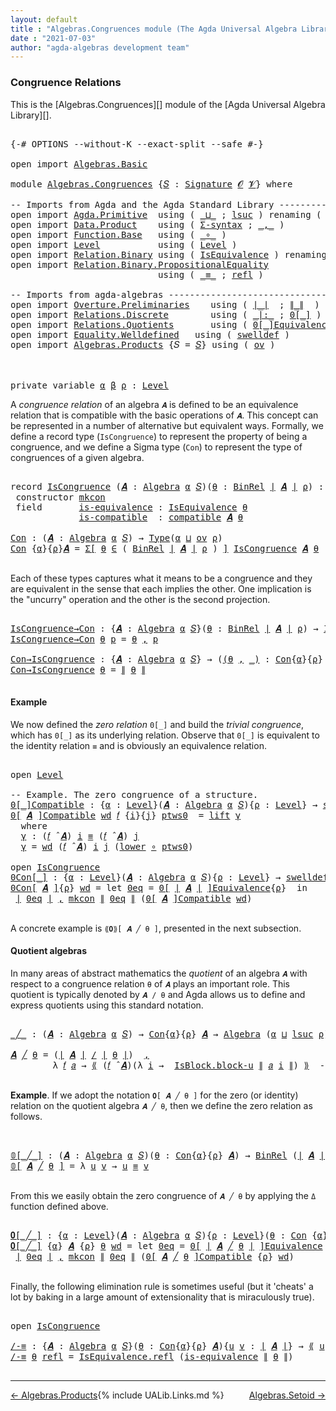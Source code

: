 ```yaml
---
layout: default
title : "Algebras.Congruences module (The Agda Universal Algebra Library)"
date : "2021-07-03"
author: "agda-algebras development team"
---
```


### <a id="congruence-relations">Congruence Relations</a>

This is the [Algebras.Congruences][] module of the [Agda Universal Algebra Library][].

<pre class="Agda">

<a id="323" class="Symbol">{-#</a> <a id="327" class="Keyword">OPTIONS</a> <a id="335" class="Pragma">--without-K</a> <a id="347" class="Pragma">--exact-split</a> <a id="361" class="Pragma">--safe</a> <a id="368" class="Symbol">#-}</a>

<a id="373" class="Keyword">open</a> <a id="378" class="Keyword">import</a> <a id="385" href="Algebras.Basic.html" class="Module">Algebras.Basic</a>

<a id="401" class="Keyword">module</a> <a id="408" href="Algebras.Congruences.html" class="Module">Algebras.Congruences</a> <a id="429" class="Symbol">{</a><a id="430" href="Algebras.Congruences.html#430" class="Bound">𝑆</a> <a id="432" class="Symbol">:</a> <a id="434" href="Algebras.Basic.html#3870" class="Function">Signature</a> <a id="444" href="Algebras.Basic.html#1142" class="Generalizable">𝓞</a> <a id="446" href="Algebras.Basic.html#1144" class="Generalizable">𝓥</a><a id="447" class="Symbol">}</a> <a id="449" class="Keyword">where</a>

<a id="456" class="Comment">-- Imports from Agda and the Agda Standard Library ------------------------------</a>
<a id="538" class="Keyword">open</a> <a id="543" class="Keyword">import</a> <a id="550" href="Agda.Primitive.html" class="Module">Agda.Primitive</a>  <a id="566" class="Keyword">using</a> <a id="572" class="Symbol">(</a> <a id="574" href="Agda.Primitive.html#810" class="Primitive Operator">_⊔_</a> <a id="578" class="Symbol">;</a> <a id="580" href="Agda.Primitive.html#780" class="Primitive">lsuc</a> <a id="585" class="Symbol">)</a> <a id="587" class="Keyword">renaming</a> <a id="596" class="Symbol">(</a> <a id="598" href="Agda.Primitive.html#326" class="Primitive">Set</a> <a id="602" class="Symbol">to</a> <a id="605" class="Primitive">Type</a> <a id="610" class="Symbol">)</a>
<a id="612" class="Keyword">open</a> <a id="617" class="Keyword">import</a> <a id="624" href="Data.Product.html" class="Module">Data.Product</a>    <a id="640" class="Keyword">using</a> <a id="646" class="Symbol">(</a> <a id="648" href="Data.Product.html#916" class="Function">Σ-syntax</a> <a id="657" class="Symbol">;</a> <a id="659" href="Agda.Builtin.Sigma.html#236" class="InductiveConstructor Operator">_,_</a> <a id="663" class="Symbol">)</a>
<a id="665" class="Keyword">open</a> <a id="670" class="Keyword">import</a> <a id="677" href="Function.Base.html" class="Module">Function.Base</a>   <a id="693" class="Keyword">using</a> <a id="699" class="Symbol">(</a> <a id="701" href="Function.Base.html#1031" class="Function Operator">_∘_</a> <a id="705" class="Symbol">)</a>
<a id="707" class="Keyword">open</a> <a id="712" class="Keyword">import</a> <a id="719" href="Level.html" class="Module">Level</a>           <a id="735" class="Keyword">using</a> <a id="741" class="Symbol">(</a> <a id="743" href="Agda.Primitive.html#597" class="Postulate">Level</a> <a id="749" class="Symbol">)</a>
<a id="751" class="Keyword">open</a> <a id="756" class="Keyword">import</a> <a id="763" href="Relation.Binary.html" class="Module">Relation.Binary</a> <a id="779" class="Keyword">using</a> <a id="785" class="Symbol">(</a> <a id="787" href="Relation.Binary.Structures.html#1522" class="Record">IsEquivalence</a> <a id="801" class="Symbol">)</a> <a id="803" class="Keyword">renaming</a> <a id="812" class="Symbol">(</a> <a id="814" href="Relation.Binary.Core.html#882" class="Function">Rel</a> <a id="818" class="Symbol">to</a> <a id="821" class="Function">BinRel</a> <a id="828" class="Symbol">)</a>
<a id="830" class="Keyword">open</a> <a id="835" class="Keyword">import</a> <a id="842" href="Relation.Binary.PropositionalEquality.html" class="Module">Relation.Binary.PropositionalEquality</a>
                            <a id="908" class="Keyword">using</a> <a id="914" class="Symbol">(</a> <a id="916" href="Agda.Builtin.Equality.html#151" class="Datatype Operator">_≡_</a> <a id="920" class="Symbol">;</a> <a id="922" href="Agda.Builtin.Equality.html#208" class="InductiveConstructor">refl</a> <a id="927" class="Symbol">)</a>

<a id="930" class="Comment">-- Imports from agda-algebras ---------------------------------------------------</a>
<a id="1012" class="Keyword">open</a> <a id="1017" class="Keyword">import</a> <a id="1024" href="Overture.Preliminaries.html" class="Module">Overture.Preliminaries</a>    <a id="1050" class="Keyword">using</a> <a id="1056" class="Symbol">(</a> <a id="1058" href="Overture.Preliminaries.html#4379" class="Function Operator">∣_∣</a>  <a id="1063" class="Symbol">;</a> <a id="1065" href="Overture.Preliminaries.html#4417" class="Function Operator">∥_∥</a>  <a id="1070" class="Symbol">)</a>
<a id="1072" class="Keyword">open</a> <a id="1077" class="Keyword">import</a> <a id="1084" href="Relations.Discrete.html" class="Module">Relations.Discrete</a>        <a id="1110" class="Keyword">using</a> <a id="1116" class="Symbol">(</a> <a id="1118" href="Relations.Discrete.html#6538" class="Function Operator">_|:_</a> <a id="1123" class="Symbol">;</a> <a id="1125" href="Relations.Discrete.html#4192" class="Function Operator">0[_]</a> <a id="1130" class="Symbol">)</a>
<a id="1132" class="Keyword">open</a> <a id="1137" class="Keyword">import</a> <a id="1144" href="Relations.Quotients.html" class="Module">Relations.Quotients</a>       <a id="1170" class="Keyword">using</a> <a id="1176" class="Symbol">(</a> <a id="1178" href="Relations.Quotients.html#7098" class="Function Operator">0[_]Equivalence</a> <a id="1194" class="Symbol">;</a> <a id="1196" href="Relations.Quotients.html#5156" class="Function Operator">_/_</a> <a id="1200" class="Symbol">;</a> <a id="1202" href="Relations.Quotients.html#5384" class="Function Operator">⟪_⟫</a> <a id="1206" class="Symbol">;</a> <a id="1208" href="Relations.Quotients.html#4667" class="Record">IsBlock</a> <a id="1216" class="Symbol">)</a>
<a id="1218" class="Keyword">open</a> <a id="1223" class="Keyword">import</a> <a id="1230" href="Equality.Welldefined.html" class="Module">Equality.Welldefined</a>   <a id="1253" class="Keyword">using</a> <a id="1259" class="Symbol">(</a> <a id="1261" href="Equality.Welldefined.html#2646" class="Function">swelldef</a> <a id="1270" class="Symbol">)</a>
<a id="1272" class="Keyword">open</a> <a id="1277" class="Keyword">import</a> <a id="1284" href="Algebras.Products.html" class="Module">Algebras.Products</a> <a id="1302" class="Symbol">{</a><a id="1303" class="Argument">𝑆</a> <a id="1305" class="Symbol">=</a> <a id="1307" href="Algebras.Congruences.html#430" class="Bound">𝑆</a><a id="1308" class="Symbol">}</a> <a id="1310" class="Keyword">using</a> <a id="1316" class="Symbol">(</a> <a id="1318" href="Algebras.Products.html#3135" class="Function">ov</a> <a id="1321" class="Symbol">)</a>



<a id="1326" class="Keyword">private</a> <a id="1334" class="Keyword">variable</a> <a id="1343" href="Algebras.Congruences.html#1343" class="Generalizable">α</a> <a id="1345" href="Algebras.Congruences.html#1345" class="Generalizable">β</a> <a id="1347" href="Algebras.Congruences.html#1347" class="Generalizable">ρ</a> <a id="1349" class="Symbol">:</a> <a id="1351" href="Agda.Primitive.html#597" class="Postulate">Level</a>
</pre>

A *congruence relation* of an algebra `𝑨` is defined to be an equivalence relation that is compatible with the basic operations of `𝑨`.  This concept can be represented in a number of alternative but equivalent ways.
Formally, we define a record type (`IsCongruence`) to represent the property of being a congruence, and we define a Sigma type (`Con`) to represent the type of congruences of a given algebra.

<pre class="Agda">

<a id="1793" class="Keyword">record</a> <a id="IsCongruence"></a><a id="1800" href="Algebras.Congruences.html#1800" class="Record">IsCongruence</a> <a id="1813" class="Symbol">(</a><a id="1814" href="Algebras.Congruences.html#1814" class="Bound">𝑨</a> <a id="1816" class="Symbol">:</a> <a id="1818" href="Algebras.Basic.html#6234" class="Function">Algebra</a> <a id="1826" href="Algebras.Congruences.html#1343" class="Generalizable">α</a> <a id="1828" href="Algebras.Congruences.html#430" class="Bound">𝑆</a><a id="1829" class="Symbol">)(</a><a id="1831" href="Algebras.Congruences.html#1831" class="Bound">θ</a> <a id="1833" class="Symbol">:</a> <a id="1835" href="Algebras.Congruences.html#821" class="Function">BinRel</a> <a id="1842" href="Overture.Preliminaries.html#4379" class="Function Operator">∣</a> <a id="1844" href="Algebras.Congruences.html#1814" class="Bound">𝑨</a> <a id="1846" href="Overture.Preliminaries.html#4379" class="Function Operator">∣</a> <a id="1848" href="Algebras.Congruences.html#1347" class="Generalizable">ρ</a><a id="1849" class="Symbol">)</a> <a id="1851" class="Symbol">:</a> <a id="1853" href="Algebras.Congruences.html#605" class="Primitive">Type</a><a id="1857" class="Symbol">(</a><a id="1858" href="Algebras.Products.html#3135" class="Function">ov</a> <a id="1861" href="Algebras.Congruences.html#1848" class="Bound">ρ</a> <a id="1863" href="Agda.Primitive.html#810" class="Primitive Operator">⊔</a> <a id="1865" href="Algebras.Congruences.html#1826" class="Bound">α</a><a id="1866" class="Symbol">)</a>  <a id="1869" class="Keyword">where</a>
 <a id="1876" class="Keyword">constructor</a> <a id="mkcon"></a><a id="1888" href="Algebras.Congruences.html#1888" class="InductiveConstructor">mkcon</a>
 <a id="1895" class="Keyword">field</a>       <a id="IsCongruence.is-equivalence"></a><a id="1907" href="Algebras.Congruences.html#1907" class="Field">is-equivalence</a> <a id="1922" class="Symbol">:</a> <a id="1924" href="Relation.Binary.Structures.html#1522" class="Record">IsEquivalence</a> <a id="1938" href="Algebras.Congruences.html#1831" class="Bound">θ</a>
             <a id="IsCongruence.is-compatible"></a><a id="1953" href="Algebras.Congruences.html#1953" class="Field">is-compatible</a>  <a id="1968" class="Symbol">:</a> <a id="1970" href="Algebras.Basic.html#12420" class="Function">compatible</a> <a id="1981" href="Algebras.Congruences.html#1814" class="Bound">𝑨</a> <a id="1983" href="Algebras.Congruences.html#1831" class="Bound">θ</a>

<a id="Con"></a><a id="1986" href="Algebras.Congruences.html#1986" class="Function">Con</a> <a id="1990" class="Symbol">:</a> <a id="1992" class="Symbol">(</a><a id="1993" href="Algebras.Congruences.html#1993" class="Bound">𝑨</a> <a id="1995" class="Symbol">:</a> <a id="1997" href="Algebras.Basic.html#6234" class="Function">Algebra</a> <a id="2005" href="Algebras.Congruences.html#1343" class="Generalizable">α</a> <a id="2007" href="Algebras.Congruences.html#430" class="Bound">𝑆</a><a id="2008" class="Symbol">)</a> <a id="2010" class="Symbol">→</a> <a id="2012" href="Algebras.Congruences.html#605" class="Primitive">Type</a><a id="2016" class="Symbol">(</a><a id="2017" href="Algebras.Congruences.html#1343" class="Generalizable">α</a> <a id="2019" href="Agda.Primitive.html#810" class="Primitive Operator">⊔</a> <a id="2021" href="Algebras.Products.html#3135" class="Function">ov</a> <a id="2024" href="Algebras.Congruences.html#1347" class="Generalizable">ρ</a><a id="2025" class="Symbol">)</a>
<a id="2027" href="Algebras.Congruences.html#1986" class="Function">Con</a> <a id="2031" class="Symbol">{</a><a id="2032" href="Algebras.Congruences.html#2032" class="Bound">α</a><a id="2033" class="Symbol">}{</a><a id="2035" href="Algebras.Congruences.html#2035" class="Bound">ρ</a><a id="2036" class="Symbol">}</a><a id="2037" href="Algebras.Congruences.html#2037" class="Bound">𝑨</a> <a id="2039" class="Symbol">=</a> <a id="2041" href="Data.Product.html#916" class="Function">Σ[</a> <a id="2044" href="Algebras.Congruences.html#2044" class="Bound">θ</a> <a id="2046" href="Data.Product.html#916" class="Function">∈</a> <a id="2048" class="Symbol">(</a> <a id="2050" href="Algebras.Congruences.html#821" class="Function">BinRel</a> <a id="2057" href="Overture.Preliminaries.html#4379" class="Function Operator">∣</a> <a id="2059" href="Algebras.Congruences.html#2037" class="Bound">𝑨</a> <a id="2061" href="Overture.Preliminaries.html#4379" class="Function Operator">∣</a> <a id="2063" href="Algebras.Congruences.html#2035" class="Bound">ρ</a> <a id="2065" class="Symbol">)</a> <a id="2067" href="Data.Product.html#916" class="Function">]</a> <a id="2069" href="Algebras.Congruences.html#1800" class="Record">IsCongruence</a> <a id="2082" href="Algebras.Congruences.html#2037" class="Bound">𝑨</a> <a id="2084" href="Algebras.Congruences.html#2044" class="Bound">θ</a>

</pre>

Each of these types captures what it means to be a congruence and they are equivalent in the sense that each implies the other. One implication is the "uncurry" operation and the other is the second projection.

<pre class="Agda">

<a id="IsCongruence→Con"></a><a id="2325" href="Algebras.Congruences.html#2325" class="Function">IsCongruence→Con</a> <a id="2342" class="Symbol">:</a> <a id="2344" class="Symbol">{</a><a id="2345" href="Algebras.Congruences.html#2345" class="Bound">𝑨</a> <a id="2347" class="Symbol">:</a> <a id="2349" href="Algebras.Basic.html#6234" class="Function">Algebra</a> <a id="2357" href="Algebras.Congruences.html#1343" class="Generalizable">α</a> <a id="2359" href="Algebras.Congruences.html#430" class="Bound">𝑆</a><a id="2360" class="Symbol">}(</a><a id="2362" href="Algebras.Congruences.html#2362" class="Bound">θ</a> <a id="2364" class="Symbol">:</a> <a id="2366" href="Algebras.Congruences.html#821" class="Function">BinRel</a> <a id="2373" href="Overture.Preliminaries.html#4379" class="Function Operator">∣</a> <a id="2375" href="Algebras.Congruences.html#2345" class="Bound">𝑨</a> <a id="2377" href="Overture.Preliminaries.html#4379" class="Function Operator">∣</a> <a id="2379" href="Algebras.Congruences.html#1347" class="Generalizable">ρ</a><a id="2380" class="Symbol">)</a> <a id="2382" class="Symbol">→</a> <a id="2384" href="Algebras.Congruences.html#1800" class="Record">IsCongruence</a> <a id="2397" href="Algebras.Congruences.html#2345" class="Bound">𝑨</a> <a id="2399" href="Algebras.Congruences.html#2362" class="Bound">θ</a> <a id="2401" class="Symbol">→</a> <a id="2403" href="Algebras.Congruences.html#1986" class="Function">Con</a> <a id="2407" href="Algebras.Congruences.html#2345" class="Bound">𝑨</a>
<a id="2409" href="Algebras.Congruences.html#2325" class="Function">IsCongruence→Con</a> <a id="2426" href="Algebras.Congruences.html#2426" class="Bound">θ</a> <a id="2428" href="Algebras.Congruences.html#2428" class="Bound">p</a> <a id="2430" class="Symbol">=</a> <a id="2432" href="Algebras.Congruences.html#2426" class="Bound">θ</a> <a id="2434" href="Agda.Builtin.Sigma.html#236" class="InductiveConstructor Operator">,</a> <a id="2436" href="Algebras.Congruences.html#2428" class="Bound">p</a>

<a id="Con→IsCongruence"></a><a id="2439" href="Algebras.Congruences.html#2439" class="Function">Con→IsCongruence</a> <a id="2456" class="Symbol">:</a> <a id="2458" class="Symbol">{</a><a id="2459" href="Algebras.Congruences.html#2459" class="Bound">𝑨</a> <a id="2461" class="Symbol">:</a> <a id="2463" href="Algebras.Basic.html#6234" class="Function">Algebra</a> <a id="2471" href="Algebras.Congruences.html#1343" class="Generalizable">α</a> <a id="2473" href="Algebras.Congruences.html#430" class="Bound">𝑆</a><a id="2474" class="Symbol">}</a> <a id="2476" class="Symbol">→</a> <a id="2478" class="Symbol">(</a><a id="2479" href="Algebras.Congruences.html#2479" class="Bound">(</a><a id="2480" href="Algebras.Congruences.html#2480" class="Bound">θ</a> <a id="2482" href="Agda.Builtin.Sigma.html#236" class="InductiveConstructor Operator">,</a> <a id="2484" href="Algebras.Congruences.html#2479" class="Bound">_)</a> <a id="2487" class="Symbol">:</a> <a id="2489" href="Algebras.Congruences.html#1986" class="Function">Con</a><a id="2492" class="Symbol">{</a><a id="2493" href="Algebras.Congruences.html#1343" class="Generalizable">α</a><a id="2494" class="Symbol">}{</a><a id="2496" href="Algebras.Congruences.html#1347" class="Generalizable">ρ</a><a id="2497" class="Symbol">}</a> <a id="2499" href="Algebras.Congruences.html#2459" class="Bound">𝑨</a><a id="2500" class="Symbol">)</a> <a id="2502" class="Symbol">→</a> <a id="2504" href="Algebras.Congruences.html#1800" class="Record">IsCongruence</a> <a id="2517" href="Algebras.Congruences.html#2459" class="Bound">𝑨</a> <a id="2519" href="Algebras.Congruences.html#2480" class="Bound">θ</a>
<a id="2521" href="Algebras.Congruences.html#2439" class="Function">Con→IsCongruence</a> <a id="2538" href="Algebras.Congruences.html#2538" class="Bound">θ</a> <a id="2540" class="Symbol">=</a> <a id="2542" href="Overture.Preliminaries.html#4417" class="Function Operator">∥</a> <a id="2544" href="Algebras.Congruences.html#2538" class="Bound">θ</a> <a id="2546" href="Overture.Preliminaries.html#4417" class="Function Operator">∥</a>

</pre>


#### <a id="example">Example</a>

We now defined the *zero relation* `0[_]` and build the *trivial congruence*, which has `0[_]` as its underlying relation. Observe that `0[_]` is equivalent to the identity relation `≡` and is obviously an equivalence relation.

<pre class="Agda">

<a id="2839" class="Keyword">open</a> <a id="2844" href="Level.html" class="Module">Level</a>

<a id="2851" class="Comment">-- Example. The zero congruence of a structure.</a>
<a id="0[_]Compatible"></a><a id="2899" href="Algebras.Congruences.html#2899" class="Function Operator">0[_]Compatible</a> <a id="2914" class="Symbol">:</a> <a id="2916" class="Symbol">{</a><a id="2917" href="Algebras.Congruences.html#2917" class="Bound">α</a> <a id="2919" class="Symbol">:</a> <a id="2921" href="Agda.Primitive.html#597" class="Postulate">Level</a><a id="2926" class="Symbol">}(</a><a id="2928" href="Algebras.Congruences.html#2928" class="Bound">𝑨</a> <a id="2930" class="Symbol">:</a> <a id="2932" href="Algebras.Basic.html#6234" class="Function">Algebra</a> <a id="2940" href="Algebras.Congruences.html#2917" class="Bound">α</a> <a id="2942" href="Algebras.Congruences.html#430" class="Bound">𝑆</a><a id="2943" class="Symbol">){</a><a id="2945" href="Algebras.Congruences.html#2945" class="Bound">ρ</a> <a id="2947" class="Symbol">:</a> <a id="2949" href="Agda.Primitive.html#597" class="Postulate">Level</a><a id="2954" class="Symbol">}</a> <a id="2956" class="Symbol">→</a> <a id="2958" href="Equality.Welldefined.html#2646" class="Function">swelldef</a> <a id="2967" href="Algebras.Congruences.html#446" class="Bound">𝓥</a> <a id="2969" href="Algebras.Congruences.html#2917" class="Bound">α</a> <a id="2971" class="Symbol">→</a> <a id="2973" class="Symbol">(</a><a id="2974" href="Algebras.Congruences.html#2974" class="Bound">𝑓</a> <a id="2976" class="Symbol">:</a> <a id="2978" href="Overture.Preliminaries.html#4379" class="Function Operator">∣</a> <a id="2980" href="Algebras.Congruences.html#430" class="Bound">𝑆</a> <a id="2982" href="Overture.Preliminaries.html#4379" class="Function Operator">∣</a><a id="2983" class="Symbol">)</a> <a id="2985" class="Symbol">→</a> <a id="2987" class="Symbol">(</a><a id="2988" href="Algebras.Congruences.html#2974" class="Bound">𝑓</a> <a id="2990" href="Algebras.Basic.html#9409" class="Function Operator">̂</a> <a id="2992" href="Algebras.Congruences.html#2928" class="Bound">𝑨</a><a id="2993" class="Symbol">)</a> <a id="2995" href="Relations.Discrete.html#6538" class="Function Operator">|:</a> <a id="2998" class="Symbol">(</a><a id="2999" href="Relations.Discrete.html#4192" class="Function Operator">0[</a> <a id="3002" href="Overture.Preliminaries.html#4379" class="Function Operator">∣</a> <a id="3004" href="Algebras.Congruences.html#2928" class="Bound">𝑨</a> <a id="3006" href="Overture.Preliminaries.html#4379" class="Function Operator">∣</a> <a id="3008" href="Relations.Discrete.html#4192" class="Function Operator">]</a><a id="3009" class="Symbol">{</a><a id="3010" href="Algebras.Congruences.html#2945" class="Bound">ρ</a><a id="3011" class="Symbol">})</a>
<a id="3014" href="Algebras.Congruences.html#2899" class="Function Operator">0[</a> <a id="3017" href="Algebras.Congruences.html#3017" class="Bound">𝑨</a> <a id="3019" href="Algebras.Congruences.html#2899" class="Function Operator">]Compatible</a> <a id="3031" href="Algebras.Congruences.html#3031" class="Bound">wd</a> <a id="3034" href="Algebras.Congruences.html#3034" class="Bound">𝑓</a> <a id="3036" class="Symbol">{</a><a id="3037" href="Algebras.Congruences.html#3037" class="Bound">i</a><a id="3038" class="Symbol">}{</a><a id="3040" href="Algebras.Congruences.html#3040" class="Bound">j</a><a id="3041" class="Symbol">}</a> <a id="3043" href="Algebras.Congruences.html#3043" class="Bound">ptws0</a>  <a id="3050" class="Symbol">=</a> <a id="3052" href="Level.html#457" class="InductiveConstructor">lift</a> <a id="3057" href="Algebras.Congruences.html#3069" class="Function">γ</a>
  <a id="3061" class="Keyword">where</a>
  <a id="3069" href="Algebras.Congruences.html#3069" class="Function">γ</a> <a id="3071" class="Symbol">:</a> <a id="3073" class="Symbol">(</a><a id="3074" href="Algebras.Congruences.html#3034" class="Bound">𝑓</a> <a id="3076" href="Algebras.Basic.html#9409" class="Function Operator">̂</a> <a id="3078" href="Algebras.Congruences.html#3017" class="Bound">𝑨</a><a id="3079" class="Symbol">)</a> <a id="3081" href="Algebras.Congruences.html#3037" class="Bound">i</a> <a id="3083" href="Agda.Builtin.Equality.html#151" class="Datatype Operator">≡</a> <a id="3085" class="Symbol">(</a><a id="3086" href="Algebras.Congruences.html#3034" class="Bound">𝑓</a> <a id="3088" href="Algebras.Basic.html#9409" class="Function Operator">̂</a> <a id="3090" href="Algebras.Congruences.html#3017" class="Bound">𝑨</a><a id="3091" class="Symbol">)</a> <a id="3093" href="Algebras.Congruences.html#3040" class="Bound">j</a>
  <a id="3097" href="Algebras.Congruences.html#3069" class="Function">γ</a> <a id="3099" class="Symbol">=</a> <a id="3101" href="Algebras.Congruences.html#3031" class="Bound">wd</a> <a id="3104" class="Symbol">(</a><a id="3105" href="Algebras.Congruences.html#3034" class="Bound">𝑓</a> <a id="3107" href="Algebras.Basic.html#9409" class="Function Operator">̂</a> <a id="3109" href="Algebras.Congruences.html#3017" class="Bound">𝑨</a><a id="3110" class="Symbol">)</a> <a id="3112" href="Algebras.Congruences.html#3037" class="Bound">i</a> <a id="3114" href="Algebras.Congruences.html#3040" class="Bound">j</a> <a id="3116" class="Symbol">(</a><a id="3117" href="Level.html#470" class="Field">lower</a> <a id="3123" href="Function.Base.html#1031" class="Function Operator">∘</a> <a id="3125" href="Algebras.Congruences.html#3043" class="Bound">ptws0</a><a id="3130" class="Symbol">)</a>

<a id="3133" class="Keyword">open</a> <a id="3138" href="Algebras.Congruences.html#1800" class="Module">IsCongruence</a>
<a id="0Con[_]"></a><a id="3151" href="Algebras.Congruences.html#3151" class="Function Operator">0Con[_]</a> <a id="3159" class="Symbol">:</a> <a id="3161" class="Symbol">{</a><a id="3162" href="Algebras.Congruences.html#3162" class="Bound">α</a> <a id="3164" class="Symbol">:</a> <a id="3166" href="Agda.Primitive.html#597" class="Postulate">Level</a><a id="3171" class="Symbol">}(</a><a id="3173" href="Algebras.Congruences.html#3173" class="Bound">𝑨</a> <a id="3175" class="Symbol">:</a> <a id="3177" href="Algebras.Basic.html#6234" class="Function">Algebra</a> <a id="3185" href="Algebras.Congruences.html#3162" class="Bound">α</a> <a id="3187" href="Algebras.Congruences.html#430" class="Bound">𝑆</a><a id="3188" class="Symbol">){</a><a id="3190" href="Algebras.Congruences.html#3190" class="Bound">ρ</a> <a id="3192" class="Symbol">:</a> <a id="3194" href="Agda.Primitive.html#597" class="Postulate">Level</a><a id="3199" class="Symbol">}</a> <a id="3201" class="Symbol">→</a> <a id="3203" href="Equality.Welldefined.html#2646" class="Function">swelldef</a> <a id="3212" href="Algebras.Congruences.html#446" class="Bound">𝓥</a> <a id="3214" href="Algebras.Congruences.html#3162" class="Bound">α</a> <a id="3216" class="Symbol">→</a> <a id="3218" href="Algebras.Congruences.html#1986" class="Function">Con</a><a id="3221" class="Symbol">{</a><a id="3222" href="Algebras.Congruences.html#3162" class="Bound">α</a><a id="3223" class="Symbol">}{</a><a id="3225" href="Algebras.Congruences.html#3162" class="Bound">α</a> <a id="3227" href="Agda.Primitive.html#810" class="Primitive Operator">⊔</a> <a id="3229" href="Algebras.Congruences.html#3190" class="Bound">ρ</a><a id="3230" class="Symbol">}</a>  <a id="3233" href="Algebras.Congruences.html#3173" class="Bound">𝑨</a>
<a id="3235" href="Algebras.Congruences.html#3151" class="Function Operator">0Con[</a> <a id="3241" href="Algebras.Congruences.html#3241" class="Bound">𝑨</a> <a id="3243" href="Algebras.Congruences.html#3151" class="Function Operator">]</a><a id="3244" class="Symbol">{</a><a id="3245" href="Algebras.Congruences.html#3245" class="Bound">ρ</a><a id="3246" class="Symbol">}</a> <a id="3248" href="Algebras.Congruences.html#3248" class="Bound">wd</a> <a id="3251" class="Symbol">=</a> <a id="3253" class="Keyword">let</a> <a id="3257" href="Algebras.Congruences.html#3257" class="Bound">0eq</a> <a id="3261" class="Symbol">=</a> <a id="3263" href="Relations.Quotients.html#7098" class="Function Operator">0[</a> <a id="3266" href="Overture.Preliminaries.html#4379" class="Function Operator">∣</a> <a id="3268" href="Algebras.Congruences.html#3241" class="Bound">𝑨</a> <a id="3270" href="Overture.Preliminaries.html#4379" class="Function Operator">∣</a> <a id="3272" href="Relations.Quotients.html#7098" class="Function Operator">]Equivalence</a><a id="3284" class="Symbol">{</a><a id="3285" href="Algebras.Congruences.html#3245" class="Bound">ρ</a><a id="3286" class="Symbol">}</a>  <a id="3289" class="Keyword">in</a>
 <a id="3293" href="Overture.Preliminaries.html#4379" class="Function Operator">∣</a> <a id="3295" href="Algebras.Congruences.html#3257" class="Bound">0eq</a> <a id="3299" href="Overture.Preliminaries.html#4379" class="Function Operator">∣</a> <a id="3301" href="Agda.Builtin.Sigma.html#236" class="InductiveConstructor Operator">,</a> <a id="3303" href="Algebras.Congruences.html#1888" class="InductiveConstructor">mkcon</a> <a id="3309" href="Overture.Preliminaries.html#4417" class="Function Operator">∥</a> <a id="3311" href="Algebras.Congruences.html#3257" class="Bound">0eq</a> <a id="3315" href="Overture.Preliminaries.html#4417" class="Function Operator">∥</a> <a id="3317" class="Symbol">(</a><a id="3318" href="Algebras.Congruences.html#2899" class="Function Operator">0[</a> <a id="3321" href="Algebras.Congruences.html#3241" class="Bound">𝑨</a> <a id="3323" href="Algebras.Congruences.html#2899" class="Function Operator">]Compatible</a> <a id="3335" href="Algebras.Congruences.html#3248" class="Bound">wd</a><a id="3337" class="Symbol">)</a>

</pre>


A concrete example is `⟪𝟎⟫[ 𝑨 ╱ θ ]`, presented in the next subsection.


#### <a id="quotient-algebras">Quotient algebras</a>

In many areas of abstract mathematics the *quotient* of an algebra `𝑨` with respect to a congruence relation `θ` of `𝑨` plays an important role. This quotient is typically denoted by `𝑨 / θ` and Agda allows us to define and express quotients using this standard notation.

<pre class="Agda">

<a id="_╱_"></a><a id="3768" href="Algebras.Congruences.html#3768" class="Function Operator">_╱_</a> <a id="3772" class="Symbol">:</a> <a id="3774" class="Symbol">(</a><a id="3775" href="Algebras.Congruences.html#3775" class="Bound">𝑨</a> <a id="3777" class="Symbol">:</a> <a id="3779" href="Algebras.Basic.html#6234" class="Function">Algebra</a> <a id="3787" href="Algebras.Congruences.html#1343" class="Generalizable">α</a> <a id="3789" href="Algebras.Congruences.html#430" class="Bound">𝑆</a><a id="3790" class="Symbol">)</a> <a id="3792" class="Symbol">→</a> <a id="3794" href="Algebras.Congruences.html#1986" class="Function">Con</a><a id="3797" class="Symbol">{</a><a id="3798" href="Algebras.Congruences.html#1343" class="Generalizable">α</a><a id="3799" class="Symbol">}{</a><a id="3801" href="Algebras.Congruences.html#1347" class="Generalizable">ρ</a><a id="3802" class="Symbol">}</a> <a id="3804" href="Algebras.Congruences.html#3775" class="Bound">𝑨</a> <a id="3806" class="Symbol">→</a> <a id="3808" href="Algebras.Basic.html#6234" class="Function">Algebra</a> <a id="3816" class="Symbol">(</a><a id="3817" href="Algebras.Congruences.html#1343" class="Generalizable">α</a> <a id="3819" href="Agda.Primitive.html#810" class="Primitive Operator">⊔</a> <a id="3821" href="Agda.Primitive.html#780" class="Primitive">lsuc</a> <a id="3826" href="Algebras.Congruences.html#1347" class="Generalizable">ρ</a><a id="3827" class="Symbol">)</a> <a id="3829" href="Algebras.Congruences.html#430" class="Bound">𝑆</a>

<a id="3832" href="Algebras.Congruences.html#3832" class="Bound">𝑨</a> <a id="3834" href="Algebras.Congruences.html#3768" class="Function Operator">╱</a> <a id="3836" href="Algebras.Congruences.html#3836" class="Bound">θ</a> <a id="3838" class="Symbol">=</a> <a id="3840" class="Symbol">(</a><a id="3841" href="Overture.Preliminaries.html#4379" class="Function Operator">∣</a> <a id="3843" href="Algebras.Congruences.html#3832" class="Bound">𝑨</a> <a id="3845" href="Overture.Preliminaries.html#4379" class="Function Operator">∣</a> <a id="3847" href="Relations.Quotients.html#5156" class="Function Operator">/</a> <a id="3849" href="Overture.Preliminaries.html#4379" class="Function Operator">∣</a> <a id="3851" href="Algebras.Congruences.html#3836" class="Bound">θ</a> <a id="3853" href="Overture.Preliminaries.html#4379" class="Function Operator">∣</a><a id="3854" class="Symbol">)</a>  <a id="3857" href="Agda.Builtin.Sigma.html#236" class="InductiveConstructor Operator">,</a>                                  <a id="3892" class="Comment">-- the domain of the quotient algebra</a>
        <a id="3938" class="Symbol">λ</a> <a id="3940" href="Algebras.Congruences.html#3940" class="Bound">𝑓</a> <a id="3942" href="Algebras.Congruences.html#3942" class="Bound">𝑎</a> <a id="3944" class="Symbol">→</a> <a id="3946" href="Relations.Quotients.html#5384" class="Function Operator">⟪</a> <a id="3948" class="Symbol">(</a><a id="3949" href="Algebras.Congruences.html#3940" class="Bound">𝑓</a> <a id="3951" href="Algebras.Basic.html#9409" class="Function Operator">̂</a> <a id="3953" href="Algebras.Congruences.html#3832" class="Bound">𝑨</a><a id="3954" class="Symbol">)(λ</a> <a id="3958" href="Algebras.Congruences.html#3958" class="Bound">i</a> <a id="3960" class="Symbol">→</a>  <a id="3963" href="Relations.Quotients.html#4784" class="Field">IsBlock.block-u</a> <a id="3979" href="Overture.Preliminaries.html#4417" class="Function Operator">∥</a> <a id="3981" href="Algebras.Congruences.html#3942" class="Bound">𝑎</a> <a id="3983" href="Algebras.Congruences.html#3958" class="Bound">i</a> <a id="3985" href="Overture.Preliminaries.html#4417" class="Function Operator">∥</a><a id="3986" class="Symbol">)</a> <a id="3988" href="Relations.Quotients.html#5384" class="Function Operator">⟫</a>  <a id="3991" class="Comment">-- the basic operations of the quotient algebra</a>

</pre>

**Example**. If we adopt the notation `𝟎[ 𝑨 ╱ θ ]` for the zero (or identity) relation on the quotient algebra `𝑨 ╱ θ`, then we define the zero relation as follows.

<pre class="Agda">


<a id="𝟘[_╱_]"></a><a id="4233" href="Algebras.Congruences.html#4233" class="Function Operator">𝟘[_╱_]</a> <a id="4240" class="Symbol">:</a> <a id="4242" class="Symbol">(</a><a id="4243" href="Algebras.Congruences.html#4243" class="Bound">𝑨</a> <a id="4245" class="Symbol">:</a> <a id="4247" href="Algebras.Basic.html#6234" class="Function">Algebra</a> <a id="4255" href="Algebras.Congruences.html#1343" class="Generalizable">α</a> <a id="4257" href="Algebras.Congruences.html#430" class="Bound">𝑆</a><a id="4258" class="Symbol">)(</a><a id="4260" href="Algebras.Congruences.html#4260" class="Bound">θ</a> <a id="4262" class="Symbol">:</a> <a id="4264" href="Algebras.Congruences.html#1986" class="Function">Con</a><a id="4267" class="Symbol">{</a><a id="4268" href="Algebras.Congruences.html#1343" class="Generalizable">α</a><a id="4269" class="Symbol">}{</a><a id="4271" href="Algebras.Congruences.html#1347" class="Generalizable">ρ</a><a id="4272" class="Symbol">}</a> <a id="4274" href="Algebras.Congruences.html#4243" class="Bound">𝑨</a><a id="4275" class="Symbol">)</a> <a id="4277" class="Symbol">→</a> <a id="4279" href="Algebras.Congruences.html#821" class="Function">BinRel</a> <a id="4286" class="Symbol">(</a><a id="4287" href="Overture.Preliminaries.html#4379" class="Function Operator">∣</a> <a id="4289" href="Algebras.Congruences.html#4243" class="Bound">𝑨</a> <a id="4291" href="Overture.Preliminaries.html#4379" class="Function Operator">∣</a> <a id="4293" href="Relations.Quotients.html#5156" class="Function Operator">/</a> <a id="4295" href="Overture.Preliminaries.html#4379" class="Function Operator">∣</a> <a id="4297" href="Algebras.Congruences.html#4260" class="Bound">θ</a> <a id="4299" href="Overture.Preliminaries.html#4379" class="Function Operator">∣</a><a id="4300" class="Symbol">)(</a><a id="4302" href="Algebras.Congruences.html#1343" class="Generalizable">α</a> <a id="4304" href="Agda.Primitive.html#810" class="Primitive Operator">⊔</a> <a id="4306" href="Agda.Primitive.html#780" class="Primitive">lsuc</a> <a id="4311" href="Algebras.Congruences.html#1347" class="Generalizable">ρ</a><a id="4312" class="Symbol">)</a>
<a id="4314" href="Algebras.Congruences.html#4233" class="Function Operator">𝟘[</a> <a id="4317" href="Algebras.Congruences.html#4317" class="Bound">𝑨</a> <a id="4319" href="Algebras.Congruences.html#4233" class="Function Operator">╱</a> <a id="4321" href="Algebras.Congruences.html#4321" class="Bound">θ</a> <a id="4323" href="Algebras.Congruences.html#4233" class="Function Operator">]</a> <a id="4325" class="Symbol">=</a> <a id="4327" class="Symbol">λ</a> <a id="4329" href="Algebras.Congruences.html#4329" class="Bound">u</a> <a id="4331" href="Algebras.Congruences.html#4331" class="Bound">v</a> <a id="4333" class="Symbol">→</a> <a id="4335" href="Algebras.Congruences.html#4329" class="Bound">u</a> <a id="4337" href="Agda.Builtin.Equality.html#151" class="Datatype Operator">≡</a> <a id="4339" href="Algebras.Congruences.html#4331" class="Bound">v</a>

</pre>

From this we easily obtain the zero congruence of `𝑨 ╱ θ` by applying the `Δ` function defined above.

<pre class="Agda">

<a id="𝟎[_╱_]"></a><a id="4471" href="Algebras.Congruences.html#4471" class="Function Operator">𝟎[_╱_]</a> <a id="4478" class="Symbol">:</a> <a id="4480" class="Symbol">{</a><a id="4481" href="Algebras.Congruences.html#4481" class="Bound">α</a> <a id="4483" class="Symbol">:</a> <a id="4485" href="Agda.Primitive.html#597" class="Postulate">Level</a><a id="4490" class="Symbol">}(</a><a id="4492" href="Algebras.Congruences.html#4492" class="Bound">𝑨</a> <a id="4494" class="Symbol">:</a> <a id="4496" href="Algebras.Basic.html#6234" class="Function">Algebra</a> <a id="4504" href="Algebras.Congruences.html#4481" class="Bound">α</a> <a id="4506" href="Algebras.Congruences.html#430" class="Bound">𝑆</a><a id="4507" class="Symbol">){</a><a id="4509" href="Algebras.Congruences.html#4509" class="Bound">ρ</a> <a id="4511" class="Symbol">:</a> <a id="4513" href="Agda.Primitive.html#597" class="Postulate">Level</a><a id="4518" class="Symbol">}(</a><a id="4520" href="Algebras.Congruences.html#4520" class="Bound">θ</a> <a id="4522" class="Symbol">:</a> <a id="4524" href="Algebras.Congruences.html#1986" class="Function">Con</a> <a id="4528" class="Symbol">{</a><a id="4529" href="Algebras.Congruences.html#4481" class="Bound">α</a><a id="4530" class="Symbol">}{</a><a id="4532" href="Algebras.Congruences.html#4509" class="Bound">ρ</a><a id="4533" class="Symbol">}</a><a id="4534" href="Algebras.Congruences.html#4492" class="Bound">𝑨</a><a id="4535" class="Symbol">)</a> <a id="4537" class="Symbol">→</a> <a id="4539" href="Equality.Welldefined.html#2646" class="Function">swelldef</a> <a id="4548" href="Algebras.Congruences.html#446" class="Bound">𝓥</a> <a id="4550" class="Symbol">(</a><a id="4551" href="Algebras.Congruences.html#4481" class="Bound">α</a> <a id="4553" href="Agda.Primitive.html#810" class="Primitive Operator">⊔</a> <a id="4555" href="Agda.Primitive.html#780" class="Primitive">lsuc</a> <a id="4560" href="Algebras.Congruences.html#4509" class="Bound">ρ</a><a id="4561" class="Symbol">)</a>  <a id="4564" class="Symbol">→</a> <a id="4566" href="Algebras.Congruences.html#1986" class="Function">Con</a> <a id="4570" class="Symbol">(</a><a id="4571" href="Algebras.Congruences.html#4492" class="Bound">𝑨</a> <a id="4573" href="Algebras.Congruences.html#3768" class="Function Operator">╱</a> <a id="4575" href="Algebras.Congruences.html#4520" class="Bound">θ</a><a id="4576" class="Symbol">)</a>
<a id="4578" href="Algebras.Congruences.html#4471" class="Function Operator">𝟎[_╱_]</a> <a id="4585" class="Symbol">{</a><a id="4586" href="Algebras.Congruences.html#4586" class="Bound">α</a><a id="4587" class="Symbol">}</a> <a id="4589" href="Algebras.Congruences.html#4589" class="Bound">𝑨</a> <a id="4591" class="Symbol">{</a><a id="4592" href="Algebras.Congruences.html#4592" class="Bound">ρ</a><a id="4593" class="Symbol">}</a> <a id="4595" href="Algebras.Congruences.html#4595" class="Bound">θ</a> <a id="4597" href="Algebras.Congruences.html#4597" class="Bound">wd</a> <a id="4600" class="Symbol">=</a> <a id="4602" class="Keyword">let</a> <a id="4606" href="Algebras.Congruences.html#4606" class="Bound">0eq</a> <a id="4610" class="Symbol">=</a> <a id="4612" href="Relations.Quotients.html#7098" class="Function Operator">0[</a> <a id="4615" href="Overture.Preliminaries.html#4379" class="Function Operator">∣</a> <a id="4617" href="Algebras.Congruences.html#4589" class="Bound">𝑨</a> <a id="4619" href="Algebras.Congruences.html#3768" class="Function Operator">╱</a> <a id="4621" href="Algebras.Congruences.html#4595" class="Bound">θ</a> <a id="4623" href="Overture.Preliminaries.html#4379" class="Function Operator">∣</a> <a id="4625" href="Relations.Quotients.html#7098" class="Function Operator">]Equivalence</a>  <a id="4639" class="Keyword">in</a>
 <a id="4643" href="Overture.Preliminaries.html#4379" class="Function Operator">∣</a> <a id="4645" href="Algebras.Congruences.html#4606" class="Bound">0eq</a> <a id="4649" href="Overture.Preliminaries.html#4379" class="Function Operator">∣</a> <a id="4651" href="Agda.Builtin.Sigma.html#236" class="InductiveConstructor Operator">,</a> <a id="4653" href="Algebras.Congruences.html#1888" class="InductiveConstructor">mkcon</a> <a id="4659" href="Overture.Preliminaries.html#4417" class="Function Operator">∥</a> <a id="4661" href="Algebras.Congruences.html#4606" class="Bound">0eq</a> <a id="4665" href="Overture.Preliminaries.html#4417" class="Function Operator">∥</a> <a id="4667" class="Symbol">(</a><a id="4668" href="Algebras.Congruences.html#2899" class="Function Operator">0[</a> <a id="4671" href="Algebras.Congruences.html#4589" class="Bound">𝑨</a> <a id="4673" href="Algebras.Congruences.html#3768" class="Function Operator">╱</a> <a id="4675" href="Algebras.Congruences.html#4595" class="Bound">θ</a> <a id="4677" href="Algebras.Congruences.html#2899" class="Function Operator">]Compatible</a> <a id="4689" class="Symbol">{</a><a id="4690" href="Algebras.Congruences.html#4592" class="Bound">ρ</a><a id="4691" class="Symbol">}</a> <a id="4693" href="Algebras.Congruences.html#4597" class="Bound">wd</a><a id="4695" class="Symbol">)</a>

</pre>


Finally, the following elimination rule is sometimes useful (but it 'cheats' a lot by baking in
a large amount of extensionality that is miraculously true).

<pre class="Agda">

<a id="4883" class="Keyword">open</a> <a id="4888" href="Algebras.Congruences.html#1800" class="Module">IsCongruence</a>

<a id="/-≡"></a><a id="4902" href="Algebras.Congruences.html#4902" class="Function">/-≡</a> <a id="4906" class="Symbol">:</a> <a id="4908" class="Symbol">{</a><a id="4909" href="Algebras.Congruences.html#4909" class="Bound">𝑨</a> <a id="4911" class="Symbol">:</a> <a id="4913" href="Algebras.Basic.html#6234" class="Function">Algebra</a> <a id="4921" href="Algebras.Congruences.html#1343" class="Generalizable">α</a> <a id="4923" href="Algebras.Congruences.html#430" class="Bound">𝑆</a><a id="4924" class="Symbol">}(</a><a id="4926" href="Algebras.Congruences.html#4926" class="Bound">θ</a> <a id="4928" class="Symbol">:</a> <a id="4930" href="Algebras.Congruences.html#1986" class="Function">Con</a><a id="4933" class="Symbol">{</a><a id="4934" href="Algebras.Congruences.html#1343" class="Generalizable">α</a><a id="4935" class="Symbol">}{</a><a id="4937" href="Algebras.Congruences.html#1347" class="Generalizable">ρ</a><a id="4938" class="Symbol">}</a> <a id="4940" href="Algebras.Congruences.html#4909" class="Bound">𝑨</a><a id="4941" class="Symbol">){</a><a id="4943" href="Algebras.Congruences.html#4943" class="Bound">u</a> <a id="4945" href="Algebras.Congruences.html#4945" class="Bound">v</a> <a id="4947" class="Symbol">:</a> <a id="4949" href="Overture.Preliminaries.html#4379" class="Function Operator">∣</a> <a id="4951" href="Algebras.Congruences.html#4909" class="Bound">𝑨</a> <a id="4953" href="Overture.Preliminaries.html#4379" class="Function Operator">∣</a><a id="4954" class="Symbol">}</a> <a id="4956" class="Symbol">→</a> <a id="4958" href="Relations.Quotients.html#5384" class="Function Operator">⟪</a> <a id="4960" href="Algebras.Congruences.html#4943" class="Bound">u</a> <a id="4962" href="Relations.Quotients.html#5384" class="Function Operator">⟫</a> <a id="4964" class="Symbol">{</a><a id="4965" href="Overture.Preliminaries.html#4379" class="Function Operator">∣</a> <a id="4967" href="Algebras.Congruences.html#4926" class="Bound">θ</a> <a id="4969" href="Overture.Preliminaries.html#4379" class="Function Operator">∣</a><a id="4970" class="Symbol">}</a> <a id="4972" href="Agda.Builtin.Equality.html#151" class="Datatype Operator">≡</a> <a id="4974" href="Relations.Quotients.html#5384" class="Function Operator">⟪</a> <a id="4976" href="Algebras.Congruences.html#4945" class="Bound">v</a> <a id="4978" href="Relations.Quotients.html#5384" class="Function Operator">⟫</a> <a id="4980" class="Symbol">→</a> <a id="4982" href="Overture.Preliminaries.html#4379" class="Function Operator">∣</a> <a id="4984" href="Algebras.Congruences.html#4926" class="Bound">θ</a> <a id="4986" href="Overture.Preliminaries.html#4379" class="Function Operator">∣</a> <a id="4988" href="Algebras.Congruences.html#4943" class="Bound">u</a> <a id="4990" href="Algebras.Congruences.html#4945" class="Bound">v</a>
<a id="4992" href="Algebras.Congruences.html#4902" class="Function">/-≡</a> <a id="4996" href="Algebras.Congruences.html#4996" class="Bound">θ</a> <a id="4998" href="Agda.Builtin.Equality.html#208" class="InductiveConstructor">refl</a> <a id="5003" class="Symbol">=</a> <a id="5005" href="Relation.Binary.Structures.html#1568" class="Field">IsEquivalence.refl</a> <a id="5024" class="Symbol">(</a><a id="5025" href="Algebras.Congruences.html#1907" class="Field">is-equivalence</a> <a id="5040" href="Overture.Preliminaries.html#4417" class="Function Operator">∥</a> <a id="5042" href="Algebras.Congruences.html#4996" class="Bound">θ</a> <a id="5044" href="Overture.Preliminaries.html#4417" class="Function Operator">∥</a><a id="5045" class="Symbol">)</a>

</pre>

-------------------------------------------------

<span style="float:left;">[← Algebras.Products](Algebras.Products.html)</span>
<span style="float:right;">[Algebras.Setoid →](Algebras.Setoid.html)</span>

{% include UALib.Links.md %}
